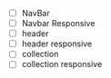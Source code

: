 - [ ] NavBar
- [ ] Navbar Responsive
- [ ] header
- [ ] header responsive
- [ ] collection
- [ ] collection responsive
